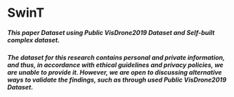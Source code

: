 # SwinT

##### This paper Dataset using Public VisDrone2019 Dataset and Self-built complex dataset.

##### The dataset for this research contains personal and private information, and thus, in accordance with ethical guidelines and privacy policies, we are unable to provide it. However, we are open to discussing alternative ways to validate the findings, such as through used Public VisDrone2019 Dataset.

